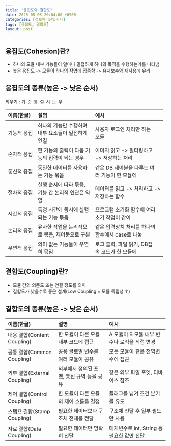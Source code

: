 ```yaml
---
title: "응집도와 결합도"
date: 2025-05-05 20:04:00 +0900
categories: [정보처리산업기사]
tags: [응집도, 결합도]
layout: post
---
```


## 응집도(Cohesion)란?
  
- 하나의 모듈 내부 기능들이 얼마나 밀접하게 하나의 목적을 수행하는가를 나타냄
- 높은 응집도 -> 모듈이 하나의 작업에 집중함 -> 유지보수와 재사용에 유리
  
## 응집도의 종류(높은 -> 낮은 순서)

외우기 : 기-순-통-절-시-논-우

| 이름(한글) | 설명 | 예시 |
|:----|:------|:------|
| 기능적 응집 | 하나의 기능만 수행하며<br>내부 요소들이 밀접하게<br>연결 | 사용자 로그인 처리만 하는<br>모듈 |
| 순차적 응집 | 한 기능의 출력이 다음 기<br>능의 입력이 되는 경우 | 이미지 읽고 -> 필터링하고<br>-> 저장하는 처리 |
| 통신적 응집 | 동일한 데이터를 사용하<br>는 기능 묶음 | 같은 DB 테이블을 다루는 여<br>러 기능이 한 모듈에 |
| 절차적 응집 | 실행 순서에 따라 묶음,<br>기능 간 논리적 연관은 약<br>함 | 데이터를 읽고 -> 처리하고 -><br>저장하는 함수 |
| 시간적 응집 | 특정 시간에 동시에 실행<br>되는 기능 묶음 | 프로그램 초기화 함수에 여러<br>초기 작업이 같이 |
| 논리적 응집 | 유사한 작업을 논리적으<br>로 묶음, 제어문으로 구분 | 같은 입력장치 처리를 하나의<br>함수에서 case로 나눔 |
| 우연적 응집 | 의미 없는 기능들이 우연<br>히 묶임 | 로그 출력, 파일 읽기, DB접<br>속 코드가 한 모듈에 |

## 결합도(Coupling)란?
  
- 모듈 간의 의존도 또는 연결 정도를 의미
- 결합도가 낮을수록 좋은 설계(Low Coupling = 모듈 독립성 ↑)
  
## 결합도의 종류(높은 -> 낮은 순서)
  
| 이름(한글) | 설명 | 예시 |
|:----|:------|:------|
| 내용 결합(Content Coupling) | 한 모듈이 다른 모듈 내부 코드에 접근 | A 모듈이 B 모듈 내부 변수나 로직을 직접 변경 |
| 공통 결합(Common Coupling) | 공용 글로벌 변수를 여러 모듈이 공유 | 모든 모듈이 같은 전역변수에 접근 |
| 외부 결합(External Coupling) | 외부에서 정의된 포멧, 통신 규역 등을 공유 | 같은 외부 파일 포멧, 디바이스 참조 |
| 제어 결합(Control Coupling) | 한 모듈이 다른 모듈의 제어 흐름을 결정 | 플래그를 넘겨 조건 분기를 유도 |
| 스탬프 결합(Stamp Coupling) | 필요한 데이터보다 구조체 전체를 전달 | 구조체 전달 후 일부 필드만 사용 |
| 자료 결합(Data Coupling) | 필요한 데이터만 명확히 전달 | 매개변수로 int, String 등 필요한 값만 전달 |